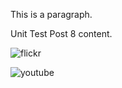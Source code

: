 This is a paragraph.

Unit Test Post 8 content.

![flickr](https://www.flickr.com/photos/88096431@N00/sets/72157647341676134/)

![youtube](//www.youtube.com/embed/eJMyq8M_abI)
